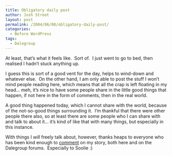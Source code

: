 ```yaml
---
title: Obligatory daily post
author: Josh Street
layout: post
permalink: /2004/06/08/obligatory-daily-post/
categories:
  - Before WordPress
tags:
  - Dalegroup
---
```

At least, that&#8217;s what it feels like.&nbsp; Sort of.&nbsp; I just went to go to bed, then realised I hadn&#8217;t stuck anything up.

I guess this is sort of a good vent for the day, helps to wind-down and whatever else.&nbsp; On the other hand, I am only able to post the stuff I won&#8217;t mind people reading here, which means that all the crap is left floating in my head&#8230; meh, it&#8217;s nice to have some people share in the little good things that happen, if not here in the form of comments, then in the real world.

A good thing happened today, which I cannot share with the world, because of the not-so-good things surrounding it.&nbsp; I&#8217;m thankful that there were other people there also, so at least there are some people who I can share with and talk to about it&#8230; it&#8217;s kind of like that with many things, but especially in this instance.

With things I *will* freely talk about, however, thanks heaps to everyone who has been kind enough to [comment][1] on my story, both here and on the Dalegroup forums.&nbsp; Especially to Soolie :)

 [1]: http://forums.dalegroup.net/viewtopic.php?t=1206